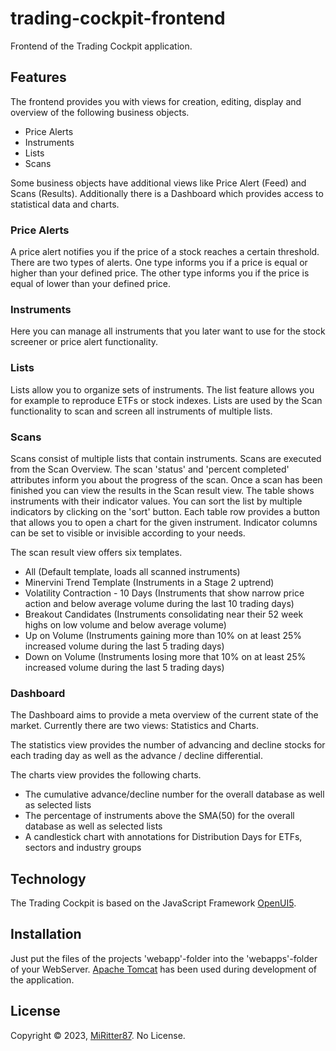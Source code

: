 # trading-cockpit-frontend
Frontend of the Trading Cockpit application.

## Features
The frontend provides you with views for creation, editing, display and overview of the following business objects.

- Price Alerts
- Instruments
- Lists
- Scans

Some business objects have additional views like Price Alert (Feed) and Scans (Results). Additionally there is a Dashboard which provides access to statistical data and charts.

### Price Alerts
A price alert notifies you if the price of a stock reaches a certain threshold. There are two types of alerts. One type informs you if a price is equal or higher than your defined price. The other type informs you if the price is equal of lower than your defined price.

### Instruments
Here you can manage all instruments that you later want to use for the stock screener or price alert functionality.

### Lists
Lists allow you to organize sets of instruments. The list feature allows you for example to reproduce ETFs or stock indexes. Lists are used by the Scan functionality to scan and screen all instruments of multiple lists.

### Scans
Scans consist of multiple lists that contain instruments. Scans are executed from the Scan Overview. The scan 'status' and 'percent completed' attributes inform you about the progress of the scan. 
Once a scan has been finished you can view the results in the Scan result view. The table shows instruments with their indicator values. You can sort the list by multiple indicators by clicking on the 'sort' button.
Each table row provides a button that allows you to open a chart for the given instrument. Indicator columns can be set to visible or invisible according to your needs.

The scan result view offers six templates.

- All (Default template, loads all scanned instruments)
- Minervini Trend Template (Instruments in a Stage 2 uptrend)
- Volatility Contraction - 10 Days (Instruments that show narrow price action and below average volume during the last 10 trading days)
- Breakout Candidates (Instruments consolidating near their 52 week highs on low volume and below average volume)
- Up on Volume (Instruments gaining more than 10% on at least 25% increased volume during the last 5 trading days)
- Down on Volume (Instruments losing more that 10% on at least 25% increased volume during the last 5 trading days)

### Dashboard
The Dashboard aims to provide a meta overview of the current state of the market. Currently there are two views: Statistics and Charts.

The statistics view provides the number of advancing and decline stocks for each trading day as well as the advance / decline differential.

The charts view provides the following charts.

- The cumulative advance/decline number for the overall database as well as selected lists
- The percentage of instruments above the SMA(50) for the overall database as well as selected lists
- A candlestick chart with annotations for Distribution Days for ETFs, sectors and industry groups

## Technology

The Trading Cockpit is based on the JavaScript Framework [OpenUI5](https://openui5.org/).

## Installation

Just put the files of the projects 'webapp'-folder into the 'webapps'-folder of your WebServer. [Apache Tomcat](https://tomcat.apache.org/) has been used during development of the application.

## License

Copyright © 2023, [MiRitter87](https://github.com/MiRitter87). No License.